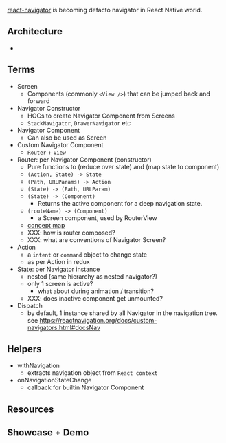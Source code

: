 [react-navigator]() is becoming defacto navigator in React Native world.

## Architecture

-

## Terms

- Screen
    - Components (commonly `<View />`) that can be jumped back and forward
- Navigator Constructor
    - HOCs to create Navigator Component from Screens
    - `StackNavigator`, `DrawerNavigator` etc
- Navigator Component
    - Can also be used as Screen
- Custom Navigator Component
    - `Router` + `View`
- Router: per Navigator Component (constructor)
    - Pure functions to (reduce over state) and (map state to component)
    - `(Action, State) -> State`
    - `(Path, URLParams) -> Action`
    - `(State) -> (Path, URLParam)`
    - `(State) -> (Component)`
        - Returns the active component for a deep navigation state.
    - `(routeName) -> (Component)`
        - a Screen component, used by RouterView
    - [concept map](https://reactnavigation.org/docs/custom-routers.html)
    - XXX: how is router composed?
    - XXX: what are conventions of Navigator Screen?
- Action
    - a `intent` or `command` object to change state
    - as per Action in redux
- State: per Navigator instance
    - nested (same hierarchy as nested navigator?)
    - only 1 screen is active?
        - what about during animation / transition?
    - XXX: does inactive component get unmounted?
- Dispatch
    - by default, 1 instance shared by all Navigator in the navigation tree. see https://reactnavigation.org/docs/custom-navigators.html#docsNav

## Helpers

- withNavigation
    - extracts navigation object from `React context`
- onNavigationStateChange
    - callback for builtin Navigator Component

## Resources

## Showcase + Demo
